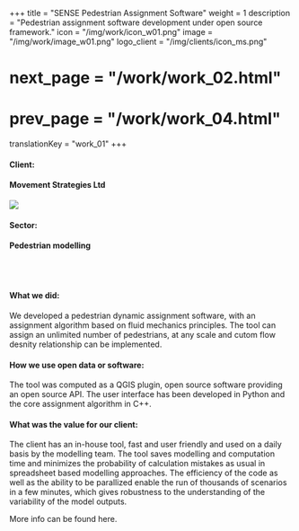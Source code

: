 +++
title = "SENSE Pedestrian Assignment Software"
weight = 1
description = "Pedestrian assignment software development under open source framework."
icon = "/img/work/icon_w01.png"
image = "/img/work/image_w01.png"
logo_client = "/img/clients/icon_ms.png"
# next_page = "/work/work_02.html"
# prev_page = "/work/work_04.html"
translationKey = "work_01"
+++

<div class="row">
	<div class="col-sm-3"><h4>Client:</h4></div>
	<div class="col-sm-3"> <h4><a><href = "https://movementstrategies.com">Movement Strategies Ltd</a> </h4> </div>
	<div class="col-sm-3"><a><href = "https://movementstrategies.com"/> <img src="/img/clients/icon_ms.png" /></a></div>
</div>	

<div class="row">
	<div class="col-sm-3"><h4>Sector:</h4></div>
	<div class="col-sm-3"> <h4>Pedestrian modelling</div>
	<div class="col-sm-3"></div>
</div>	

<br></br>
<h4>What we did:</h4> 
<p>
We developed a pedestrian dynamic assignment software, with an assignment algorithm based on fluid mechanics principles. The tool can assign an unlimited number of pedestrians, at any scale and cutom flow desnity relationship can be implemented.
</p>

<h4>How we use open data or software:</h4>
<p>
The tool was computed as a <a><href = "www.qgis.com">QGIS</a> plugin, open source software providing an open source API. The user interface has been developed in Python and the core assignment algorithm in C++.
</p>

<h4>What was the value for our client:</h4>
<p>
The client has an in-house tool, fast and user friendly and used on a daily basis by the modelling team. The tool saves modelling and computation time and minimizes the probability of calculation mistakes as usual in spreadsheet based modelling approaches. The efficiency of the code as well as the ability to be parallized enable the run of thousands of scenarios in a few minutes, which gives robustness to the understanding of the variability of the model outputs.
</p>

<p>
More info can be found <a><href = "https://movementstrategies.com/blog-posts/modelling-pedestrian-movement-with-sense-old-science-new-approach">here</a>.
</p>


